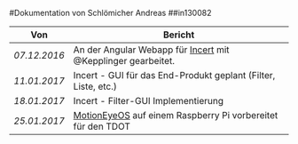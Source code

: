 #Dokumentation von Schlömicher Andreas
##in130082

| Von |Bericht|
|---|---|
|*07.12.2016*|An der Angular Webapp für [Incert](http://www.incert.at) mit @Kepplinger gearbeitet.|
|*11.01.2017*|Incert - GUI für das End-Produkt geplant (Filter, Liste, etc.)|
|*18.01.2017*|Incert - Filter-GUI Implementierung|
|*25.01.2017*|[MotionEyeOS](https://github.com/ccrisan/motioneyeos) auf einem Raspberry Pi vorbereitet für den TDOT|

